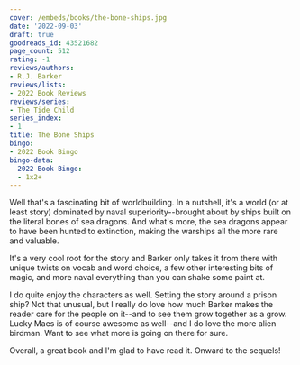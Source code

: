 ```yaml
---
cover: /embeds/books/the-bone-ships.jpg
date: '2022-09-03'
draft: true
goodreads_id: 43521682
page_count: 512
rating: -1
reviews/authors:
- R.J. Barker
reviews/lists:
- 2022 Book Reviews
reviews/series:
- The Tide Child
series_index:
- 1
title: The Bone Ships
bingo:
- 2022 Book Bingo
bingo-data:
  2022 Book Bingo:
  - 1x2+
---
```

Well that's a fascinating bit of worldbuilding. In a nutshell, it's a world (or at least story) dominated by naval superiority--brought about by ships built on the literal bones of sea dragons. And what's more, the sea dragons appear to have been hunted to extinction, making the warships all the more rare and valuable. 

It's a very cool root for the story and Barker only takes it from there with unique twists on vocab and word choice, a few other interesting bits of magic, and more naval everything than you can shake some paint at. 

I do quite enjoy the characters as well. Setting the story around a prison ship? Not that unusual, but I really do love how much Barker makes the reader care for the people on it--and to see them grow together as a grow. Lucky Maes is of course awesome as well--and I do love the more alien birdman. Want to see what more is going on there for sure. 

Overall, a great book and I'm glad to have read it. Onward to the sequels!
